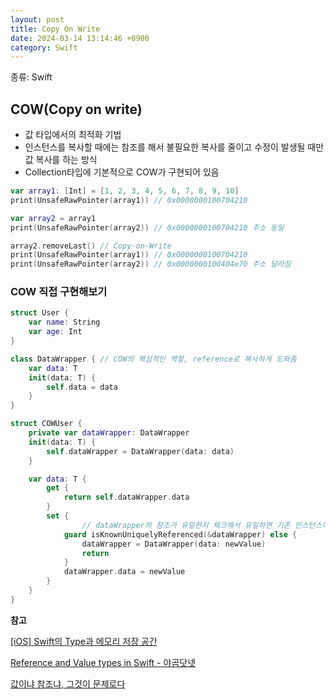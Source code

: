 ```yaml
---
layout: post
title: Copy On Write
date: 2024-03-14 13:14:46 +0900
category: Swift
---
```


종류: Swift

## COW(Copy on write)

- 값 타입에서의 최적화 기법
- 인스턴스를 복사할 때에는 참조를 해서 불필요한 복사를 줄이고 수정이 발생될 때만 값 복사를 하는 방식
- Collection타입에 기본적으로 COW가 구현되어 있음

```swift
var array1: [Int] = [1, 2, 3, 4, 5, 6, 7, 8, 9, 10]
print(UnsafeRawPointer(array1)) // 0x0000000100704210

var array2 = array1
print(UnsafeRawPointer(array2)) // 0x0000000100704210 주소 동일

array2.removeLast() // Copy-on-Write
print(UnsafeRawPointer(array1)) // 0x0000000100704210
print(UnsafeRawPointer(array2)) // 0x0000000100404e70 주소 달라짐
```

### COW 직접 구현해보기

```swift
struct User {
    var name: String
    var age: Int
}

class DataWrapper { // COW의 핵심적인 역할, reference로 복사하게 도와줌
    var data: T
    init(data: T) {
        self.data = data
    }
}

struct COWUser {
    private var dataWrapper: DataWrapper
    init(data: T) {
        self.dataWrapper = DataWrapper(data: data)
    }

    var data: T {
        get {
            return self.dataWrapper.data
        }
        set {
		        // dataWrapper의 참조가 유일한지 체크해서 유일하면 기존 인스턴스에 데이터를 할당하고 아니면 새로 생성
            guard isKnownUniquelyReferenced(&dataWrapper) else {
                dataWrapper = DataWrapper(data: newValue)
                return
            }
            dataWrapper.data = newValue
        }
    }
}
```

**참고**

[[iOS] Swift의 Type과 메모리 저장 공간](https://sujinnaljin.medium.com/ios-swift의-type과-메모리-저장-공간-25555c69ccff)

[Reference and Value types in Swift - 야곰닷넷](https://yagom.net/courses/reference-and-value-types-in-swift/)

[값이냐 참조냐, 그것이 문제로다](https://velog.io/@eddy_song/value-reference-decision)
